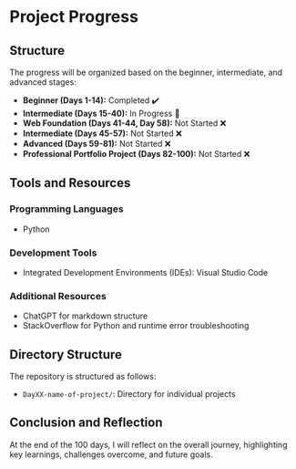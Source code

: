 # Project Progress

## Structure
The progress will be organized based on the beginner, intermediate, and advanced stages:

- **Beginner (Days 1-14):** Completed ✔️
- **Intermediate (Days 15-40):** In Progress 🔄
- **Web Foundation (Days 41-44, Day 58):** Not Started ❌
- **Intermediate (Days 45-57):** Not Started ❌
- **Advanced (Days 59-81):** Not Started ❌
- **Professional Portfolio Project (Days 82-100):** Not Started ❌

## Tools and Resources

### Programming Languages
- Python

### Development Tools
- Integrated Development Environments (IDEs): Visual Studio Code

### Additional Resources
- ChatGPT for markdown structure
- StackOverflow for Python and runtime error troubleshooting

## Directory Structure
The repository is structured as follows:

- `DayXX-name-of-project/`: Directory for individual projects

## Conclusion and Reflection

At the end of the 100 days, I will reflect on the overall journey, highlighting key learnings, challenges overcome, and future goals.
